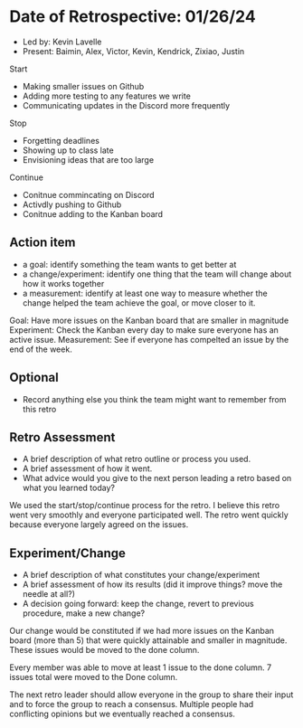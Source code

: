 # Date of Retrospective: 01/26/24

* Led by: Kevin Lavelle
* Present: Baimin, Alex, Victor, Kevin, Kendrick, Zixiao, Justin

Start
- Making smaller issues on Github
- Adding more testing to any features we write
- Communicating updates in the Discord more frequently

Stop
- Forgetting deadlines 
- Showing up to class late
- Envisioning ideas that are too large

Continue
- Conitnue commincating on Discord
- Activdly pushing to Github
- Conitnue adding to the Kanban board

## Action item

* a goal: identify something the team wants to get better at
* a change/experiment: identify one thing that the team will change about how it works together
* a measurement: identify at least one way to measure whether the change helped the team achieve the goal, or move closer to it.

Goal: Have more issues on the Kanban board that are smaller in magnitude
Experiment: Check the Kanban every day to make sure everyone has an active issue. 
Measurement: See if everyone has compelted an issue by the end of the week. 

## Optional

* Record anything else you think the team might want to remember from this retro

## Retro Assessment

* A brief description of what retro outline or process you used.
* A brief assessment of how it went.
* What advice would you give to the next person leading a retro
  based on what you learned today?

We used the start/stop/continue process for the retro. I believe this retro went very smoothly and everyone participated well.
The retro went quickly because everyone largely agreed on the issues. 

## Experiment/Change

* A brief description of what constitutes your change/experiment
* A brief assessment of how its results (did it improve things? move the needle at all?)
* A decision going forward: keep the change, revert to previous procedure, make a new change?

Our change would be constituted if we had more issues on the Kanban board (more than 5) that were quickly attainable and smaller in magnitude. These issues would be moved to the done column. 

Every member was able to move at least 1 issue to the done column. 7 issues total were moved to the Done column. 

The next retro leader should allow everyone in the group to share their input and to force the group to reach a consensus. Multiple people had conflicting opinions but we eventually reached a consensus. 

